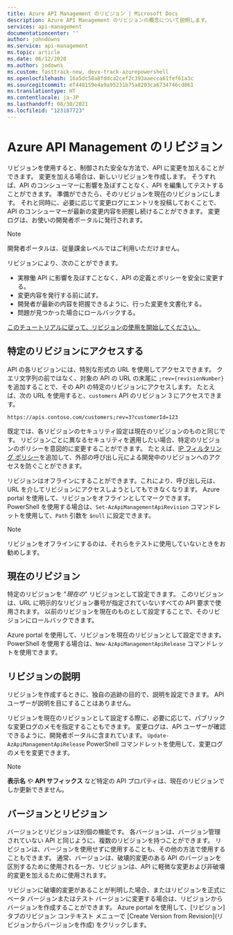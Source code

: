 ```yaml
---
title: Azure API Management のリビジョン | Microsoft Docs
description: Azure API Management のリビジョンの概念について説明します。
services: api-management
documentationcenter: ''
author: johndowns
ms.service: api-management
ms.topic: article
ms.date: 06/12/2020
ms.author: jodowns
ms.custom: fasttrack-new, devx-track-azurepowershell
ms.openlocfilehash: 16a5dc58a8fddca2cef2c393aaecca61fef61a3c
ms.sourcegitcommit: ef448159e4a9a95231b75a8203ca6734746cd861
ms.translationtype: HT
ms.contentlocale: ja-JP
ms.lasthandoff: 08/30/2021
ms.locfileid: "123187723"
---
```

# <a name="revisions-in-azure-api-management"></a>Azure API Management のリビジョン

リビジョンを使用すると、制御された安全な方法で、API に変更を加えることができます。 変更を加える場合は、新しいリビジョンを作成します。 そうすれば、API のコンシューマーに影響を及ぼすことなく、API を編集してテストすることができます。 準備ができたら、そのリビジョンを現在のリビジョンにします。 それと同時に、必要に応じて変更ログにエントリを投稿しておくことで、API のコンシューマーが最新の変更内容を把握し続けることができます。 変更ログは、お使いの開発者ポータルに発行されます。

> [!NOTE]
> 開発者ポータルは、従量課金レベルではご利用いただけません。

リビジョンにより、次のことができます。

- 実稼働 API に影響を及ぼすことなく、API の定義とポリシーを安全に変更する。
- 変更内容を発行する前に試す。
- 開発者が最新の内容を把握できるように、行った変更を文書化する。
- 問題が見つかった場合にロールバックする。

[このチュートリアルに従って、リビジョンの使用を開始してください。](./api-management-get-started-revise-api.md)

## <a name="accessing-specific-revisions"></a>特定のリビジョンにアクセスする

API の各リビジョンには、特別な形式の URL を使用してアクセスできます。 クエリ文字列の前ではなく、対象の API の URL の末尾に `;rev={revisionNumber}` を追加することで、その API の特定のリビジョンにアクセスします。 たとえば、次の URL を使用すると、`customers` API のリビジョン 3 にアクセスできます。

`https://apis.contoso.com/customers;rev=3?customerId=123`

既定では、各リビジョンのセキュリティ設定は現在のリビジョンのものと同じです。 リビジョンごとに異なるセキュリティを適用したい場合、特定のリビジョンのポリシーを意図的に変更することができます。 たとえば、[IP フィルタリング ポリシー](./api-management-access-restriction-policies.md#RestrictCallerIPs)を追加して、外部の呼び出し元による開発中のリビジョンへのアクセスを防ぐことができます。

リビジョンはオフラインにすることができます。これにより、呼び出し元は、URL を介してリビジョンにアクセスしようとしてもできなくなります。 Azure portal を使用して、リビジョンをオフラインとしてマークできます。 PowerShell を使用する場合は、`Set-AzApiManagementApiRevision` コマンドレットを使用して、`Path` 引数を `$null` に設定できます。

> [!NOTE]
> リビジョンをオフラインにするのは、それらをテストに使用していないときをお勧めします。

## <a name="current-revision"></a>現在のリビジョン

特定のリビジョンを "*現在の*" リビジョンとして設定できます。 このリビジョンは、URL に明示的なリビジョン番号が指定されていないすべての API 要求で使用されます。 以前のリビジョンを現在のものとして設定することで、そのリビジョンにロールバックできます。

Azure portal を使用して、リビジョンを現在のリビジョンとして設定できます。 PowerShell を使用する場合は、`New-AzApiManagementApiRelease` コマンドレットを使用できます。

## <a name="revision-descriptions"></a>リビジョンの説明

リビジョンを作成するときに、独自の追跡の目的で、説明を設定できます。 API ユーザーが説明を目にすることはありません。

リビジョンを現在のリビジョンとして設定する際に、必要に応じて、パブリックな変更ログのメモを指定することもできます。 変更ログは、API ユーザーが確認できるように、開発者ポータルに含まれています。 `Update-AzApiManagementApiRelease` PowerShell コマンドレットを使用して、変更ログのメモを変更できます。

> [!NOTE]
> **表示名** や **API サフィックス** など特定の API プロパティは、現在のリビジョンでしか更新できません。

## <a name="versions-and-revisions"></a>バージョンとリビジョン

バージョンとリビジョンは別個の機能です。 各バージョンは、バージョン管理されていない API と同じように、複数のリビジョンを持つことができます。 リビジョンは、バージョンを使用せずに使用することも、その他の方法で使用することもできます。 通常、バージョンは、破壊的変更のある API のバージョンを区別するために使用される一方、リビジョンは、API に軽微な変更および非破壊的変更を加えるために使用されます。

リビジョンに破壊的変更があることが判明した場合、またはリビジョンを正式にベータ バージョンまたはテスト バージョンに変更する場合は、リビジョンからバージョンを作成することができます。 Azure portal を使用して、[リビジョン] タブのリビジョン コンテキスト メニューで [Create Version from Revision]\(リビジョンからバージョンを作成\) をクリックします。
